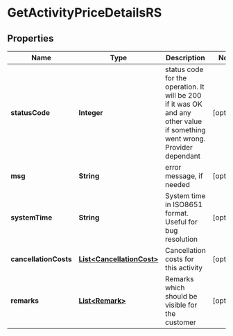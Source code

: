
# GetActivityPriceDetailsRS

## Properties
Name | Type | Description | Notes
------------ | ------------- | ------------- | -------------
**statusCode** | **Integer** | status code for the operation. It will be 200 if it was OK and any other value if something went wrong. Provider dependant |  [optional]
**msg** | **String** | error message, if needed |  [optional]
**systemTime** | **String** | System time in ISO8651 format. Useful for bug resolution |  [optional]
**cancellationCosts** | [**List&lt;CancellationCost&gt;**](CancellationCost.md) | Cancellation costs for this activity |  [optional]
**remarks** | [**List&lt;Remark&gt;**](Remark.md) | Remarks which should be visible for the customer |  [optional]



